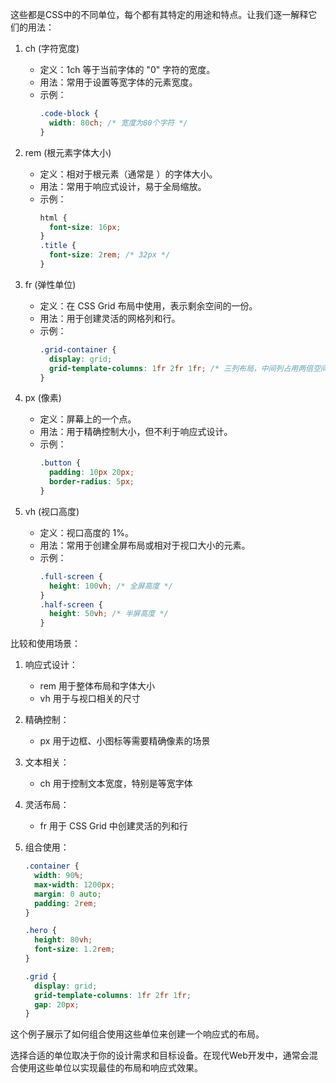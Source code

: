 这些都是CSS中的不同单位，每个都有其特定的用途和特点。让我们逐一解释它们的用法：

1. ch (字符宽度)
   - 定义：1ch 等于当前字体的 "0" 字符的宽度。
   - 用法：常用于设置等宽字体的元素宽度。
   - 示例：
     ```css
     .code-block {
       width: 80ch; /* 宽度为80个字符 */
     }
     ```

2. rem (根元素字体大小)
   - 定义：相对于根元素（通常是 <html>）的字体大小。
   - 用法：常用于响应式设计，易于全局缩放。
   - 示例：
     ```css
     html {
       font-size: 16px;
     }
     .title {
       font-size: 2rem; /* 32px */
     }
     ```

3. fr (弹性单位)
   - 定义：在 CSS Grid 布局中使用，表示剩余空间的一份。
   - 用法：用于创建灵活的网格列和行。
   - 示例：
     ```css
     .grid-container {
       display: grid;
       grid-template-columns: 1fr 2fr 1fr; /* 三列布局，中间列占用两倍空间 */
     }
     ```

4. px (像素)
   - 定义：屏幕上的一个点。
   - 用法：用于精确控制大小，但不利于响应式设计。
   - 示例：
     ```css
     .button {
       padding: 10px 20px;
       border-radius: 5px;
     }
     ```

5. vh (视口高度)
   - 定义：视口高度的 1%。
   - 用法：常用于创建全屏布局或相对于视口大小的元素。
   - 示例：
     ```css
     .full-screen {
       height: 100vh; /* 全屏高度 */
     }
     .half-screen {
       height: 50vh; /* 半屏高度 */
     }
     ```

比较和使用场景：

1. 响应式设计：
   - rem 用于整体布局和字体大小
   - vh 用于与视口相关的尺寸

2. 精确控制：
   - px 用于边框、小图标等需要精确像素的场景

3. 文本相关：
   - ch 用于控制文本宽度，特别是等宽字体

4. 灵活布局：
   - fr 用于 CSS Grid 中创建灵活的列和行

5. 组合使用：
   ```css
   .container {
     width: 90%;
     max-width: 1200px;
     margin: 0 auto;
     padding: 2rem;
   }

   .hero {
     height: 80vh;
     font-size: 1.2rem;
   }

   .grid {
     display: grid;
     grid-template-columns: 1fr 2fr 1fr;
     gap: 20px;
   }
   ```

这个例子展示了如何组合使用这些单位来创建一个响应式的布局。

选择合适的单位取决于你的设计需求和目标设备。在现代Web开发中，通常会混合使用这些单位以实现最佳的布局和响应式效果。